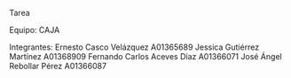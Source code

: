 Tarea


Equipo: CAJA


Integrantes:
Ernesto Casco Velázquez A01365689
Jessica Gutiérrez Martínez A01368909
Fernando Carlos Aceves Díaz A01366071
José Ángel Rebollar Pérez A01366087
